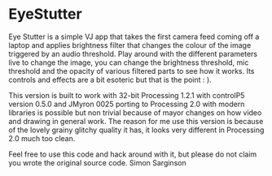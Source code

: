 EyeStutter
==========

Eye Stutter is a simple VJ app that takes the first camera feed 
coming off a laptop and applies brightness filter that changes
the colour of the image triggered by an audio threshold. 
Play around with the different parameters live to change the 
image, you can change the brightness threshold, mic threshold 
and the opacity of various filtered parts to see how it works.
Its controls and effects are a bit esoteric but that is the point 
: ).

This version is built to work with 32-bit Processing 1.2.1 with
controlP5 version 0.5.0 and JMyron 0025 porting to Processing 2.0
with modern libraries is possible but non trivial because of mayor 
changes on how video and drawing in general work. The reason for 
me use this version is because of the lovely grainy glitchy quality 
it has, it looks very different in Processing 2.0 much too clean. 

Feel free to use this code and hack around with it, but please do
not claim you wrote the original source code.
Simon Sarginson
